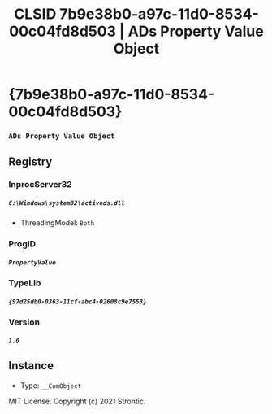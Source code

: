 ﻿---
title: "CLSID 7b9e38b0-a97c-11d0-8534-00c04fd8d503 | ADs Property Value Object"
excerpt: What is COM-Object CLSID 7b9e38b0-a97c-11d0-8534-00c04fd8d503?
---

# {7b9e38b0-a97c-11d0-8534-00c04fd8d503}

### `ADs Property Value Object`

## Registry


### InprocServer32

##### `C:\Windows\system32\activeds.dll`
* ThreadingModel: `Both`

### ProgID

##### `PropertyValue`

### TypeLib

##### `{97d25db0-0363-11cf-abc4-02608c9e7553}`

### Version

##### `1.0`

## Instance

* Type: `__ComObject`

MIT License. Copyright (c) 2021 Strontic.


